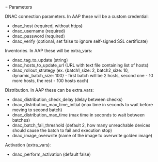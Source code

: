 = Parameters

DNAC connection parameters. In AAP these will be a custom credential:
- dnac_host (required, without https)
- dnac_username (required)
- dnac_password (required)
- dnac_verify (optional, set false to ignore self-signed SSL certificate)

Inventories. In AAP these will be extra_vars:
- dnac_tag_to_update (string)
- dnac_hosts_to_update_url (URL with text file containing list of hosts)
- dnac_rollout_strategy (ex. {batch1_size: 2, batch2_size: 10, dynamic_batch_size: 100} - first batch will be 2 hosts, second one - 10 more hosts, the rest - 100 hosts each)

Distribution. In AAP these can be extra_vars:
- dnac_distribution_check_delay (delay between checks)
- dnac_distribution_max_time_initial (max time in seconds to wait before moving to second batch)
- dnac_distribution_max_time (max time in seconds to wait between batches)
- dnac_batch_fail_threshold (default 2, how many unreachable devices should cause the batch to fail and execution stop)
- dnac_image_overwrite (name of the image to overwrite golden image)

Activation (extra_vars):
- dnac_perform_activation (default false)
